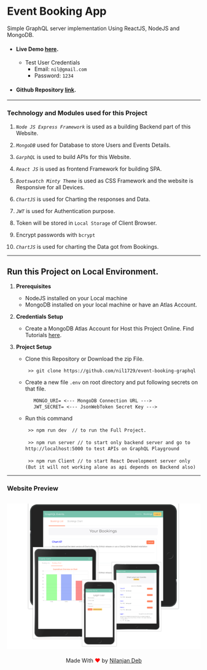 # Event Booking App

Simple GraphQL server implementation Using ReactJS, NodeJS and MongoDB.

- #### Live Demo [here](https://mern-gpl-nil.herokuapp.com/).
  - Test User Credentials
    - Email: `nil@gmail.com`
    - Password: `1234`
- #### Github Repository [link](https://github.com/nil1729/event-booking-graphql).

---

### Technology and Modules used for this Project

1. _`Node JS Express Framework`_ is used as a building Backend part of this Website.
2. _`MongoDB`_ used for Database to store Users and Events Details.
3. _`GarphQL`_ is used to build APIs for this Website.
4. _`React JS`_ is used as frontend Framework for building SPA.
5. _`Bootswatch Minty Theme`_ is used as CSS Framework and the website is Responsive for all Devices.
6. _`ChartJS`_ is used for Charting the responses and Data.

7. _`JWT`_ is used for Authentication purpose.
8. Token will be stored in `Local Storage` of Client Browser.
9. Encrypt passwords with `bcrypt`

10. _`ChartJS`_ is used for charting the Data got from Bookings.

---

## Run this Project on Local Environment.

1. **Prerequisites**

   - NodeJS installed on your Local machine
   - MongoDB installed on your local machine or have an Atlas Account.

2. **Credentials Setup**

   - Create a MongoDB Atlas Account for Host this Project Online. Find Tutorials [here](https://www.youtube.com/watch?v=KKyag6t98g8).

3. **Project Setup**

   - Clone this Repository or Download the zip File.
     ```
      >> git clone https://github.com/nil1729/event-booking-graphql
     ```
   - Create a new file `.env` on root directory and put following secrets on that file.

     ```
        MONGO_URI= <--- MongoDB Connection URL --->
        JWT_SECRET= <--- JsonWebToken Secret Key --->
     ```

   - Run this command

     ```
      >> npm run dev  // to run the Full Project.

      >> npm run server // to start only backend server and go to http://localhost:5000 to test APIs on GraphQL Playground

      >> npm run Client // to start React Development server only (But it will not working alone as api depends on Backend also)

     ```

---

### Website Preview

## <img src="./collage.png" alt="">

<p style="text-align: center;">Made With<span style="color: red;"> &#10084; </span>by <a href="https://github.com/nil1729" target="_blank"> Nilanjan Deb </a> </p>
